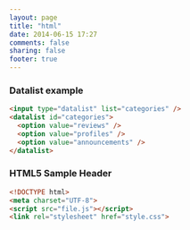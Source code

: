 ```yaml
---
layout: page
title: "html"
date: 2014-06-15 17:27
comments: false
sharing: false
footer: true
---
```


### Datalist example
``` html
<input type="datalist" list="categories" />
<datalist id="categories">
  <option value="reviews" />
  <option value="profiles" />
  <option value="announcements" />
</datalist>
```

### HTML5 Sample Header
``` html
<!DOCTYPE html>
<meta charset="UTF-8">
<script src="file.js"></script>
<link rel="stylesheet" href="style.css">
```
